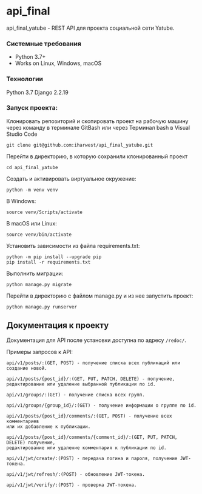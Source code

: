 # api_final
api_final_yatube - REST API для проекта социальной сети Yatube.

### Системные требования
- Python 3.7+
- Works on Linux, Windows, macOS

### Технологии
Python 3.7
Django 2.2.19

### Запуск проекта:
Клонировать репозиторий и скопировать проект на рабочую машину через команду в терминале
GitBash или через Терминал bash в Visual Studio Code
```
git clone git@github.com:iharwest/api_final_yatube.git
```
Перейти в директорию, в которую сохранили клонированный проект 
```
cd api_final_yatube
```
Cоздать и активировать виртуальное окружение:
```
python -m venv venv
```
В Windows:
```
source venv/Scripts/activate
```
В macOS или Linux:
```
source venv/bin/activate
```
Установить зависимости из файла requirements.txt:
```
python -m pip install --upgrade pip
pip install -r requirements.txt
```
Выполнить миграции:
```
python manage.py migrate
```
Перейти в директорию с файлом manage.py и из нее запустить проект:
```
python manage.py runserver
```
Документация к проекту
----------
Документация для API после установки доступна по адресу ```/redoc/```.

Примеры запросов к API:
```
api/v1/posts/:(GET, POST) - получение списка всех публикаций или создание новой.
```
```
api/v1/posts/{post_id}/:(GET, PUT, PATCH, DELETE) - получение, 
редактирование или удаление выбранной публикации по id.
```
```
api/v1/groups/:(GET) - получение списка всех групп.
```
```
api/v1/groups/{group_id}/:(GET) - получение информации о группе по id.
```
```
api/v1/posts/{post_id}/comments/:(GET, POST) - получение всех комментариев 
или их добавление к публикации.
```
```
api/v1/posts/{post_id}/comments/{comment_id}/:(GET, PUT, PATCH, DELETE) получение, 
редактирование или удаление комментария к публикации по id.
```
```
api/v1/jwt/create/:(POST) - передача логина и пароля, получение JWT-токена.
```
```
api/v1/jwt/refresh/:(POST) - обновление JWT-токена. 
```
```
api/v1/jwt/verify/:(POST) - проверка JWT-токена.
```
